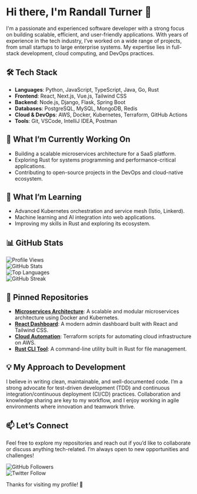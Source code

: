 # Hi there, I'm Randall Turner 👋  

I'm a passionate and experienced software developer with a strong focus on building scalable, efficient, and user-friendly applications. With years of experience in the tech industry, I’ve worked on a wide range of projects, from small startups to large enterprise systems. My expertise lies in full-stack development, cloud computing, and DevOps practices.  

## 🛠️ Tech Stack  
- **Languages**: Python, JavaScript, TypeScript, Java, Go, Rust  
- **Frontend**: React, Next.js, Vue.js, Tailwind CSS  
- **Backend**: Node.js, Django, Flask, Spring Boot  
- **Databases**: PostgreSQL, MySQL, MongoDB, Redis  
- **Cloud & DevOps**: AWS, Docker, Kubernetes, Terraform, GitHub Actions  
- **Tools**: Git, VSCode, IntelliJ IDEA, Postman  

## 🔭 What I’m Currently Working On  
- Building a scalable microservices architecture for a SaaS platform.  
- Exploring Rust for systems programming and performance-critical applications.  
- Contributing to open-source projects in the DevOps and cloud-native ecosystem.  

## 🌱 What I’m Learning  
- Advanced Kubernetes orchestration and service mesh (Istio, Linkerd).  
- Machine learning and AI integration into web applications.  
- Improving my skills in Rust and exploring its ecosystem.  

## 📊 GitHub Stats  

![Profile Views](https://komarev.com/ghpvc/?username=randallturner751&color=blue)  
![GitHub Stats](https://github-readme-stats.vercel.app/api?username=randallturner751&show_icons=true&theme=radical)  
![Top Languages](https://github-readme-stats.vercel.app/api/top-langs/?username=randallturner751&layout=compact&theme=radical)  
![GitHub Streak](https://streak-stats.demolab.com/?user=randallturner751&theme=radical)  

## 📌 Pinned Repositories  

- **[Microservices Architecture](https://github.com/randallturner751/microservices-architecture)**: A scalable and modular microservices architecture using Docker and Kubernetes.  
- **[React Dashboard](https://github.com/randallturner751/react-dashboard)**: A modern admin dashboard built with React and Tailwind CSS.  
- **[Cloud Automation](https://github.com/randallturner751/cloud-automation)**: Terraform scripts for automating cloud infrastructure on AWS.  
- **[Rust CLI Tool](https://github.com/randallturner751/rust-cli-tool)**: A command-line utility built in Rust for file management.  

## 💡 My Approach to Development  
I believe in writing clean, maintainable, and well-documented code. I’m a strong advocate for test-driven development (TDD) and continuous integration/continuous deployment (CI/CD) practices. Collaboration and knowledge sharing are key to my workflow, and I enjoy working in agile environments where innovation and teamwork thrive.  

## 📫 Let’s Connect  
Feel free to explore my repositories and reach out if you’d like to collaborate or discuss anything tech-related. I’m always open to new opportunities and challenges!  

![GitHub Followers](https://img.shields.io/github/followers/randallturner751?label=Follow&style=social)  
![Twitter Follow](https://img.shields.io/twitter/follow/randallturner751?style=social)  

Thanks for visiting my profile! 🚀
